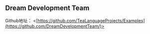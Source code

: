 ## Dream Development Team

Github地址： <[https://github.com/TeaLanguageProjects/Examples](https://github.com/DreamDevelopmentTeam/)>



